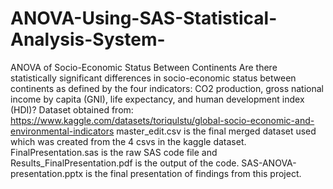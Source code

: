 # ANOVA-Using-SAS-Statistical-Analysis-System-
ANOVA of Socio-Economic Status Between Continents
Are there statistically significant differences in socio-economic status between continents as defined by the four indicators: CO2 production, gross national income by capita (GNI), life expectancy, and human development index (HDI)? 
Dataset obtained from: https://www.kaggle.com/datasets/toriqulstu/global-socio-economic-and-environmental-indicators 
master_edit.csv is the final merged dataset used which was created from the 4 csvs in the kaggle dataset. 
FinalPresentation.sas is the raw SAS code file and Results_FinalPresentation.pdf is the output of the code. 
SAS-ANOVA-presentation.pptx is the final presentation of findings from this project. 
